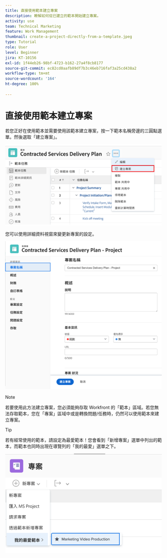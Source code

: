 ```yaml
---
title: 直接使用範本建立專案
description: 瞭解如何從已建立的範本開始建立專案。
activity: use
team: Technical Marketing
feature: Work Management
thumbnail: create-a-project-directly-from-a-template.jpeg
type: Tutorial
role: User
level: Beginner
jira: KT-10156
exl-id: 1f44eb26-98bf-4723-b162-27a4f8cb8177
source-git-commit: ec82cd0aafb89df7b3c46eb716faf3a25cd438a2
workflow-type: tm+mt
source-wordcount: '164'
ht-degree: 100%

---
```


# 直接使用範本建立專案

若您正好在使用範本並需要使用該範本建立專案，按一下範本名稱旁邊的三圓點選單。然後選取「建立專案」。

![選單中的建立專案選項](assets/direct-template-01.png)

您可以使用詳細資料視窗來變更新專案的設定。

![專案建立頁面](assets/direct-template-02.png)

>[!NOTE]
>
>若要使用此方法建立專案，您必須能夠存取 Workfront 的「範本」區域。若您無法存取範本，您在「專案」區域中或是轉換問題/任務時，仍然可以使用範本來建立專案。

>[!TIP]
>
>若有經常使用的範本，請設定為最愛範本！您會看到「新增專案」選單中列出的範本，而範本也同時出現在導覽列的「我的最愛」選單之下。


![新增專案最愛範本](assets/direct-template-03.png)
